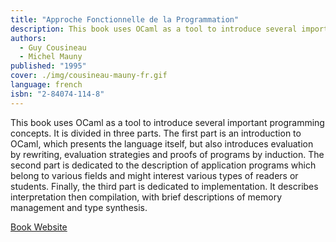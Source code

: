 ```yaml
---
title: "Approche Fonctionnelle de la Programmation"
description: This book uses OCaml as a tool to introduce several important programming concepts.
authors:
  - Guy Cousineau
  - Michel Mauny
published: "1995"
cover: ./img/cousineau-mauny-fr.gif
language: french
isbn: "2-84074-114-8"
---
```


This book uses OCaml as a tool to introduce several important
programming concepts. It is divided in three parts. The first part is an
introduction to OCaml, which presents the language itself, but also
introduces evaluation by rewriting, evaluation strategies and proofs of
programs by induction. The second part is dedicated to the description
of application programs which belong to various fields and might
interest various types of readers or students. Finally, the third part
is dedicated to implementation. It describes interpretation then
compilation, with brief descriptions of memory management and type
synthesis.

[Book Website](http://pauillac.inria.fr/cousineau-mauny/main-fr.html)